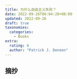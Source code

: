 ```yaml
---
title: 为什么自由主义失败？ 
date: 2022-09-26T06:04:20+08:00
updated: 2022-09-26
draft: true
taxonomies:
  categories:
    - Books
extra:
  rating: 6
  author: "Patrick J. Deneen" 
---
```


<!-- more -->

## 摘抄
